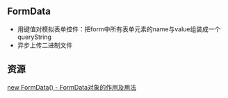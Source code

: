 ## FormData

* 用键值对模拟表单控件：把form中所有表单元素的name与value组装成一个queryString
* 异步上传二进制文件

## 资源

[new FormData() - FormData对象的作用及用法](https://segmentfault.com/a/1190000012327982)